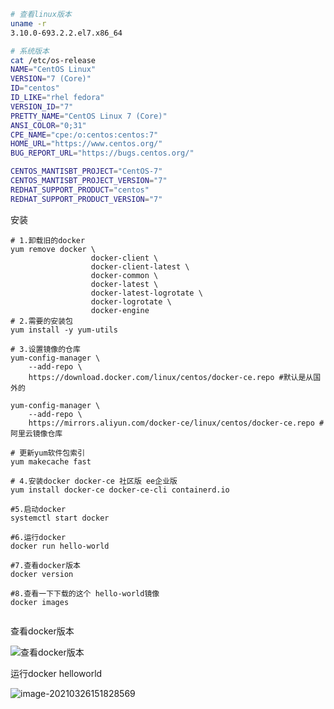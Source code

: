 

```sh
# 查看linux版本
uname -r
3.10.0-693.2.2.el7.x86_64
```

```sh
# 系统版本 
cat /etc/os-release 
NAME="CentOS Linux"
VERSION="7 (Core)"
ID="centos"
ID_LIKE="rhel fedora"
VERSION_ID="7"
PRETTY_NAME="CentOS Linux 7 (Core)"
ANSI_COLOR="0;31"
CPE_NAME="cpe:/o:centos:centos:7"
HOME_URL="https://www.centos.org/"
BUG_REPORT_URL="https://bugs.centos.org/"

CENTOS_MANTISBT_PROJECT="CentOS-7"
CENTOS_MANTISBT_PROJECT_VERSION="7"
REDHAT_SUPPORT_PRODUCT="centos"
REDHAT_SUPPORT_PRODUCT_VERSION="7"
```

安装

```shell
# 1.卸载旧的docker
yum remove docker \
                  docker-client \
                  docker-client-latest \
                  docker-common \
                  docker-latest \
                  docker-latest-logrotate \
                  docker-logrotate \
                  docker-engine
# 2.需要的安装包
yum install -y yum-utils

# 3.设置镜像的仓库
yum-config-manager \
    --add-repo \
    https://download.docker.com/linux/centos/docker-ce.repo #默认是从国外的
    
yum-config-manager \
    --add-repo \
    https://mirrors.aliyun.com/docker-ce/linux/centos/docker-ce.repo #阿里云镜像仓库

# 更新yum软件包索引
yum makecache fast

# 4.安装docker docker-ce 社区版 ee企业版
yum install docker-ce docker-ce-cli containerd.io

#5.启动docker
systemctl start docker

#6.运行docker
docker run hello-world

#7.查看docker版本
docker version

#8.查看一下下载的这个 hello-world镜像
docker images
    
```

查看docker版本

![查看docker版本](C:\Users\huaix\AppData\Roaming\Typora\typora-user-images\image-20210326151634857.png)



运行docker helloworld

![image-20210326151828569](C:\Users\huaix\AppData\Roaming\Typora\typora-user-images\image-20210326151828569.png)